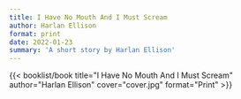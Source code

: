 ```yaml
---
title: I Have No Mouth And I Must Scream
author: Harlan Ellison
format: print
date: 2022-01-23
summary: 'A short story by Harlan Ellison'
---
```


{{< booklist/book
title="I Have No Mouth And I Must Scream"
author="Harlan Ellison"
cover="cover.jpg"
format="Print" >}}
